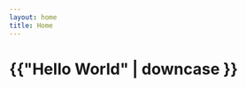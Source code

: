 ```yaml
---
layout: home
title: Home
---
```


<html>
  <head>
    <meta charset="utf-8">
    <title>{{page.title}}</title>
  </head>
  <body>
    <h1>{{"Hello World" | downcase }} </h1>
  </body>
</html>